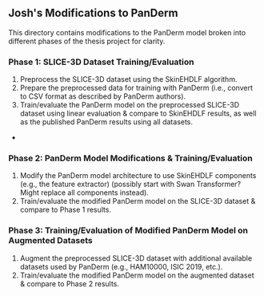 ## Josh's Modifications to PanDerm
This directory contains modifications to the PanDerm model broken into different phases of the thesis project for clarity.

### Phase 1: SLICE-3D Dataset Training/Evaluation
1. Preprocess the SLICE-3D dataset using the SkinEHDLF algorithm.
2. Prepare the preprocessed data for training with PanDerm (i.e., convert to CSV format as described by PanDerm authors).
3. Train/evaluate the PanDerm model on the preprocessed SLICE-3D dataset using linear evaluation & compare to SkinEHDLF results, as well as the published PanDerm results using all datasets.

- 

### Phase 2: PanDerm Model Modifications & Training/Evaluation
1. Modify the PanDerm model architecture to use SkinEHDLF components (e.g., the feature extractor) (possibly start with Swan Transformer? Might replace all components instead).
2. Train/evaluate the modified PanDerm model on the SLICE-3D dataset & compare to Phase 1 results.

### Phase 3: Training/Evaluation of Modified PanDerm Model on Augmented Datasets
1. Augment the preprocessed SLICE-3D dataset with additional available datasets used by PanDerm (e.g., HAM10000, ISIC 2019, etc.).
2. Train/evaluate the modified PanDerm model on the augmented dataset & compare to Phase 2 results.
